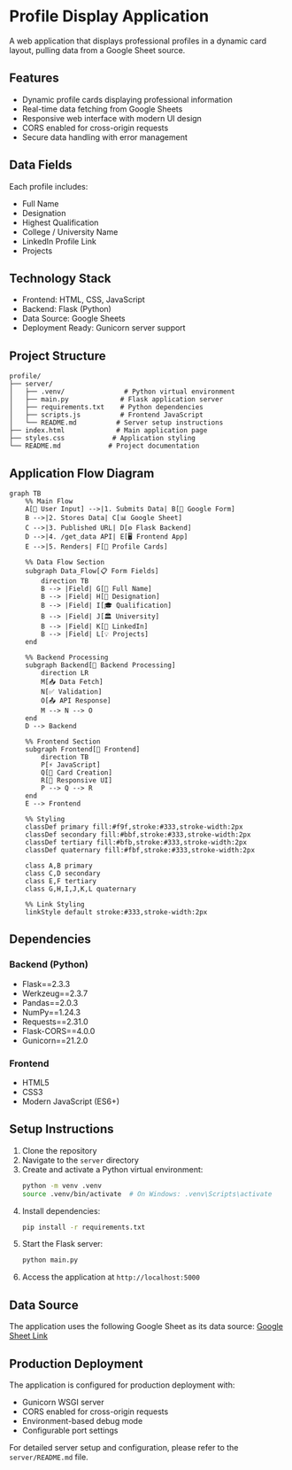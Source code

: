 # Profile Display Application

A web application that displays professional profiles in a dynamic card layout, pulling data from a Google Sheet source.

## Features
- Dynamic profile cards displaying professional information
- Real-time data fetching from Google Sheets
- Responsive web interface with modern UI design
- CORS enabled for cross-origin requests
- Secure data handling with error management

## Data Fields
Each profile includes:
- Full Name
- Designation
- Highest Qualification
- College / University Name
- LinkedIn Profile Link
- Projects

## Technology Stack
- Frontend: HTML, CSS, JavaScript
- Backend: Flask (Python)
- Data Source: Google Sheets
- Deployment Ready: Gunicorn server support

## Project Structure
```
profile/
├── server/
│   ├── .venv/               # Python virtual environment
│   ├── main.py             # Flask application server
│   ├── requirements.txt    # Python dependencies
│   ├── scripts.js          # Frontend JavaScript
│   └── README.md          # Server setup instructions
├── index.html             # Main application page
├── styles.css            # Application styling
└── README.md            # Project documentation
```

## Application Flow Diagram

```mermaid
graph TB
    %% Main Flow
    A[🧑 User Input] -->|1. Submits Data| B[📝 Google Form]
    B -->|2. Stores Data| C[📊 Google Sheet]
    C -->|3. Published URL| D[⚙️ Flask Backend]
    D -->|4. /get_data API| E[🖥️ Frontend App]
    E -->|5. Renders| F[🎴 Profile Cards]

    %% Data Flow Section
    subgraph Data_Flow[📋 Form Fields]
        direction TB
        B --> |Field| G[👤 Full Name]
        B --> |Field| H[💼 Designation]
        B --> |Field| I[🎓 Qualification]
        B --> |Field| J[🏛️ University]
        B --> |Field| K[🔗 LinkedIn]
        B --> |Field| L[💡 Projects]
    end

    %% Backend Processing
    subgraph Backend[🔧 Backend Processing]
        direction LR
        M[📥 Data Fetch]
        N[✅ Validation]
        O[📤 API Response]
        M --> N --> O
    end
    D --> Backend

    %% Frontend Section
    subgraph Frontend[🎨 Frontend]
        direction TB
        P[⚡ JavaScript]
        Q[🎴 Card Creation]
        R[📱 Responsive UI]
        P --> Q --> R
    end
    E --> Frontend

    %% Styling
    classDef primary fill:#f9f,stroke:#333,stroke-width:2px
    classDef secondary fill:#bbf,stroke:#333,stroke-width:2px
    classDef tertiary fill:#bfb,stroke:#333,stroke-width:2px
    classDef quaternary fill:#fbf,stroke:#333,stroke-width:2px
    
    class A,B primary
    class C,D secondary
    class E,F tertiary
    class G,H,I,J,K,L quaternary

    %% Link Styling
    linkStyle default stroke:#333,stroke-width:2px
```

## Dependencies
### Backend (Python)
- Flask==2.3.3
- Werkzeug==2.3.7
- Pandas==2.0.3
- NumPy==1.24.3
- Requests==2.31.0
- Flask-CORS==4.0.0
- Gunicorn==21.2.0

### Frontend
- HTML5
- CSS3
- Modern JavaScript (ES6+)

## Setup Instructions
1. Clone the repository
2. Navigate to the `server` directory
3. Create and activate a Python virtual environment:
   ```bash
   python -m venv .venv
   source .venv/bin/activate  # On Windows: .venv\Scripts\activate
   ```
4. Install dependencies:
   ```bash
   pip install -r requirements.txt
   ```
5. Start the Flask server:
   ```bash
   python main.py
   ```
6. Access the application at `http://localhost:5000`

## Data Source
The application uses the following Google Sheet as its data source:
[Google Sheet Link](https://docs.google.com/spreadsheets/d/e/2PACX-1vRPxcIRHbPsXXTXNB8lR9CU1edyXTgyT3pTuj6pnhcqkeTMeByPBeufVZmFk7A_ynXeK6wnimziWVNP/pub)

## Production Deployment
The application is configured for production deployment with:
- Gunicorn WSGI server
- CORS enabled for cross-origin requests
- Environment-based debug mode
- Configurable port settings

For detailed server setup and configuration, please refer to the `server/README.md` file.